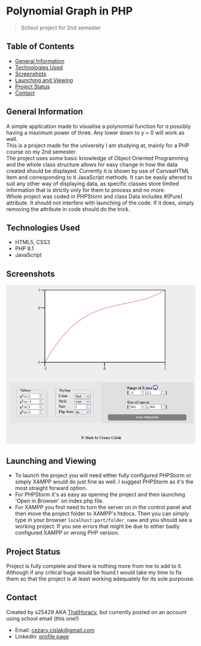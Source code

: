 # Polynomial Graph in PHP
> School project for 2nd semester

## Table of Contents
* [General Information](#general-information)
* [Technologies Used](#technologies-used)
* [Screenshots](#screenshots)
* [Launching and Viewing](#launching-and-viewing)
* [Project Status](#project-status)
* [Contact](#contact)

## General Information
A simple application made to visualise a polynomial function for *a* possibly having a maximum power of three. Any lower down to y = 0 will work as well.\
This is a project made for the university I am studying at, mainly for a PHP course on my 2nd semester.\
The project uses some basic knowledge of Object Oriented Programming and the whole class structure allows for easy change in how the data created should be displayed. Currently it is shown by use of CanvasHTML item and corresponding to it JavaScript methods. It can be easily altered to suit any other way of displaying data, as specific classes store limited information that is strictly only for them to process and no more.\
Whole project was coded in PHPStorm and class Data includes #[Pure] attribute. It should not interfere with launching of the code. If it does, simply removing the attribute in code should do the trick.

## Technologies Used
- HTML5, CSS3
- PHP 8.1
- JavaScript

## Screenshots
![Image-1](./imgs/img1.jpg?raw=true)

## Launching and Viewing
- To launch the project you will need either fully configured PHPStorm or simply XAMPP would do just fine as well. I suggest PHPStorm as it's the most straight forward option.
- For PHPStorm it's as easy as opening the project and then launching 'Open in Browser' on index.php file. 
- For XAMPP you first need to turn the server on in the control panel and then move the project folder to XAMPP's htdocs. Then you can simply type in your browser `localhost:port/folder_name` and you should see a working project. If you see errors that might be due to either badly configured XAMPP or wrong PHP version. 

## Project Status
Project is fully complete and there is nothing more from me to add to it. Although if any critical bugs would be found I would take my time to fix them so that the project is at least working adequately for its sole purpouse.

## Contact
Created by s25429 AKA [ThatHoracy](https://github.com/ThatHoracy), but currently posted on an account using school email (this one!)
- Email: cezary.cislak@gmail.com
- LinkedIn: [profile page](https://www.linkedin.com/in/cezary-ci%C5%9Blak-913559237/)